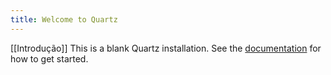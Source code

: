 ```yaml
---
title: Welcome to Quartz
---
```

[[Introdução]]
This is a blank Quartz installation.
See the [documentation](https://quartz.jzhao.xyz) for how to get started.
